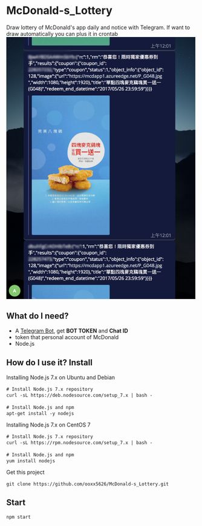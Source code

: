 McDonald-s_Lottery
===
Draw lottery of McDonald's app daily and notice with Telegram.
If want to draw automatically you can plus it in crontab
<img src="https://raw.githubusercontent.com/ooxx5626/McDonald-s_Lottery/master/image/picture.png" width="500px">

What do I need?
----
- A [Telegram Bot](https://telegram.org/blog/bot-revolution), get **BOT TOKEN** and **Chat ID**
- token that personal account of McDonald
- Node.js

How do I use it?
Install
----
Installing Node.js 7.x on Ubuntu and Debian

```shell=
# Install Node.js 7.x repository
curl -sL https://deb.nodesource.com/setup_7.x | bash -

# Install Node.js and npm
apt-get install -y nodejs
```
Installing Node.js 7.x on CentOS 7

```shell=
# Install Node.js 7.x repository
curl -sL https://rpm.nodesource.com/setup_7.x | bash -

# Install Node.js and npm
yum install nodejs
```

Get this project
```shell=
git clone https://github.com/ooxx5626/McDonald-s_Lottery.git
```

Start
---
```shell=
npm start
```
